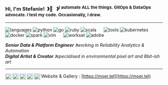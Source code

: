 ### Hi, I'm Stefanie!&nbsp; &#12299;👾  &nbsp;&nbsp;&#12299;<sup>I automate ALL the things. GitOps & DataOps advocate. I test my code. Occasionally, I draw.</sup>

----

![languages](https://img.shields.io/static/v1?label=&message=languages:&color=555&style=flat-square&link=https%3A%2F%2Fgithub.com%2Fmoertel%3Ftab%3Drepositories&link=https%3A%2F%2Fgithub.com%2Fmoertel%3Ftab%3Drepositories)
![python](https://img.shields.io/static/v1?logo=python&label=&message=python&color=111&logoColor=3776AB&style=flat-square&link=)
![go](https://img.shields.io/static/v1?logo=go&label=&message=golang&color=111&logoColor=00ADD8&style=flat-square)
![ruby](https://img.shields.io/static/v1?logo=ruby&label=&message=ruby&color=111&logoColor=E9573F&style=flat-square)
![scala](https://img.shields.io/static/v1?logo=scala&label=&message=scala&color=111&logoColor=DC322F&style=flat-square)
&nbsp;&nbsp;&nbsp;&nbsp;
![tools](https://img.shields.io/static/v1?label=&message=tools:&color=555&style=flat-square)
![kubernetes](https://img.shields.io/static/v1?logo=kubernetes&label=&message=kubernetes&color=111&logoColor=326CE5&style=flat-square)
![docker](https://img.shields.io/static/v1?logo=docker&label=&message=docker&color=111&logoColor=2496ED&style=flat-square)
![spark](https://img.shields.io/static/v1?logo=apache-spark&label=&message=spark&color=111&logoColor=E25A1C&style=flat-square)
![vim](https://img.shields.io/static/v1?logo=vim&label=&message=vim&color=111&logoColor=019733&style=flat-square)
&nbsp;&nbsp;&nbsp;&nbsp;
![worksat](https://img.shields.io/static/v1?label=&message=works%20at:&color=555&style=flat-square)
![adobe](https://img.shields.io/static/v1?logo=adobe&label=&message=adobe&color=111&logoColor=FF0000&style=flat-square)

_**Senior Data & Platform Engineer** &#12299;working in Reliability Analytics & Automation_
<br/>
_**Digital Artist & Creator** &#12299;specialised in environmental pixel art and 8bit-ish art_

----

<a href="https://behance.net/moertel">
  <img align="left" alt="Stefanie's Behance" width="20px" src="https://cdn.jsdelivr.net/npm/simple-icons@v3/icons/behance.svg" />
</a>
<a href="https://linkedin.com/stefaniegrunwald">
  <img align="left" alt="Stefanie's LinkedIn" width="20px" src="https://cdn.jsdelivr.net/npm/simple-icons@v3/icons/linkedin.svg" />
</a>
<a href="https://moertel.tumblr.com/">
  <img align="left" alt="Stefanie's Tumblr" width="20px" src="https://cdn.jsdelivr.net/npm/simple-icons@v3/icons/tumblr.svg" />
</a>
<a href="https://www.instagram.com/moer.tel/">
  <img align="left" alt="Stefanie's Instagram" width="20px" src="https://cdn.jsdelivr.net/npm/simple-icons@v3/icons/instagram.svg" />
</a>
<a href="https://twitter.com/moertel">
  <img align="left" alt="Stefanie's Twitter" width="20px" src="https://cdn.jsdelivr.net/npm/simple-icons@v3/icons/twitter.svg" />
</a>

Website & Gallery : [https://moer.tel](https://moer.tel)
